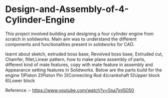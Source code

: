 # Design-and-Assembly-of-4-Cylinder-Engine

This project involved building and designing a four cylinder engine from scratch in solidworks. Main aim was to understand the different components and functionalities present in solidworks for CAD.

learnt about sketch, extruded boss base, Revolved boss base, Extruded cut, Chamfer, fillet,Linear pattern, how to make plane assembly of parts, different kind of mate features, copy with mate feature in assembly and Appearance setting features in Solidworks. 
Below are the parts build for the engine
1)Piston
2)Piston Pin
3)Connecting Rod
4)crankshaft
5)Upper block
6)Lower block

Reference :- https://www.youtube.com/watch?v=Gsa7jnI5D50
